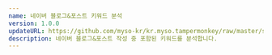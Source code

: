 ```yaml
---
name: 네이버 블로그&포스트 키워드 분석
version: 1.0.0
updateURL: https://github.com/myso-kr/kr.myso.tampermonkey/raw/master/service/com.naver.blog-write.keyword.counter.user.js
description: 네이버 블로그&포스트 작성 중 포함된 키워드를 분석합니다.
---
```

